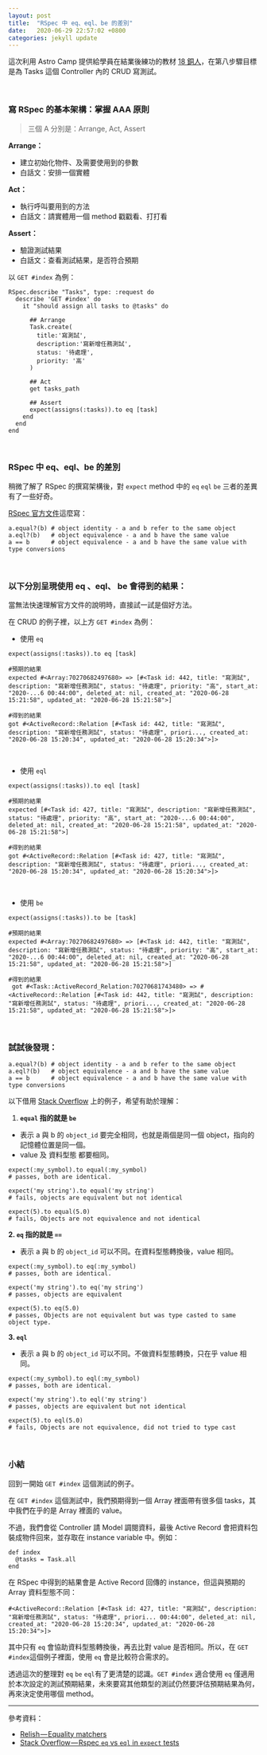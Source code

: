 ```yaml
---
layout: post
title:  "RSpec 中 eq、eql、be 的差別"
date:   2020-06-29 22:57:02 +0800
categories: jekyll update
---
```


這次利用 Astro Camp 提供給學員在結業後練功的教材 [18 銅人](http://xn--wcvr7bt7zuhhkmc/)，在第八步驟目標是為 Tasks 這個 Controller 內的 CRUD 寫測試。

<br>

### 寫 RSpec 的基本架構：掌握 AAA 原則

> 三個 A 分別是：Arrange, Act, Assert

**Arrange：**

- 建立初始化物件、及需要使用到的參數
- 白話文：安排一個實體

**Act：**

- 執行呼叫要用到的方法
- 白話文：請實體用一個 method 戳戳看、打打看

**Assert：**

- 驗證測試結果
- 白話文：查看測試結果，是否符合預期

以 `GET #index` 為例：

```
RSpec.describe "Tasks", type: :request do
  describe 'GET #index' do
    it "should assign all tasks to @tasks" do

      ## Arrange
      Task.create(
        title:'寫測試',
        description:'寫新增任務測試',
        status: '待處理',
        priority: '高'
      )

      ## Act
      get tasks_path

      ## Assert
      expect(assigns(:tasks)).to eq [task]
    end
  end
end
```

<br>

### RSpec 中 eq、eql、be 的差別

稍微了解了 RSpec 的撰寫架構後，對 `expect` method 中的 `eq` `eql` `be` 三者的差異有了一些好奇。

[RSpec 官方文件](https://relishapp.com/rspec/rspec-expectations/docs/built-in-matchers/equality-matchers)這麼寫：

```
a.equal?(b) # object identity - a and b refer to the same object
a.eql?(b)   # object equivalence - a and b have the same value
a == b      # object equivalence - a and b have the same value with type conversions
```

<br>

### 以下分別呈現使用 eq 、eql、 be 會得到的結果：

當無法快速理解官方文件的說明時，直接試一試是個好方法。

在 CRUD 的例子裡，以上方 `GET #index` 為例：

- 使用 `eq`

```
expect(assigns(:tasks)).to eq [task]

#預期的結果
expected #<Array:70270682497680> => [#<Task id: 442, title: "寫測試", description: "寫新增任務測試", status: "待處理", priority: "高", start_at: "2020-...6 00:44:00", deleted_at: nil, created_at: "2020-06-28 15:21:58", updated_at: "2020-06-28 15:21:58">]

#得到的結果
got #<ActiveRecord::Relation [#<Task id: 442, title: "寫測試", description: "寫新增任務測試", status: "待處理", priori..., created_at: "2020-06-28 15:20:34", updated_at: "2020-06-28 15:20:34">]>
```

<br>

- 使用 `eql`

```
expect(assigns(:tasks)).to eql [task]

#預期的結果
expected [#<Task id: 427, title: "寫測試", description: "寫新增任務測試", status: "待處理", priority: "高", start_at: "2020-...6 00:44:00", deleted_at: nil, created_at: "2020-06-28 15:21:58", updated_at: "2020-06-28 15:21:58">]

#得到的結果
got #<ActiveRecord::Relation [#<Task id: 427, title: "寫測試", description: "寫新增任務測試", status: "待處理", priori..., created_at: "2020-06-28 15:20:34", updated_at: "2020-06-28 15:20:34">]>
```

<br>

- 使用 `be`

```
expect(assigns(:tasks)).to be [task]

#預期的結果
expected #<Array:70270682497680> => [#<Task id: 442, title: "寫測試", description: "寫新增任務測試", status: "待處理", priority: "高", start_at: "2020-...6 00:44:00", deleted_at: nil, created_at: "2020-06-28 15:21:58", updated_at: "2020-06-28 15:21:58">]

#得到的結果
 got #<Task::ActiveRecord_Relation:70270681743480> => #<ActiveRecord::Relation [#<Task id: 442, title: "寫測試", description: "寫新增任務測試", status: "待處理", priori..., created_at: "2020-06-28 15:21:58", updated_at: "2020-06-28 15:21:58">]>
```

<br>

### 試試後發現：

```
a.equal?(b) # object identity - a and b refer to the same object
a.eql?(b)   # object equivalence - a and b have the same value
a == b      # object equivalence - a and b have the same value with type conversions
```

以下借用 [Stack Overflow](https://stackoverflow.com/questions/32926817/rspec-eq-vs-eql-in-expect-tests/32926980) 上的例子，希望有助於理解：

1. **`equal` 指的就是 `be`**
- 表示 a 與 b 的 `object_id` 要完全相同，也就是兩個是同一個 object，指向的記憶體位置是同一個。
- value 及 資料型態 都要相同。

```
expect(:my_symbol).to equal(:my_symbol)
# passes, both are identical.
```

```
expect('my string').to equal('my string')
# fails, objects are equivalent but not identical
```

```
expect(5).to equal(5.0)
# fails, Objects are not equivalence and not identical
```

**2. `eq` 指的就是 `==`**

- 表示 a 與 b 的 `object_id` 可以不同。在資料型態轉換後，value 相同。

```
expect(:my_symbol).to eq(:my_symbol)
# passes, both are identical.
```

```
expect('my string').to eq('my string')
# passes, objects are equivalent 
```

```
expect(5).to eq(5.0)
# passes, Objects are not equivalent but was type casted to same object type.
```

**3. `eql`**

- 表示 a 與 b 的 `object_id` 可以不同。不做資料型態轉換，只在乎 value 相同。

```
expect(:my_symbol).to eql(:my_symbol)
# passes, both are identical.
```

```
expect('my string').to eql('my string')
# passes, objects are equivalent but not identical
```

``` 
expect(5).to eql(5.0)
# fails, Objects are not equivalence, did not tried to type cast
```

<br>

### 小結

回到一開始 `GET #index` 這個測試的例子。

在 `GET #index` 這個測試中，我們預期得到一個 Array 裡面帶有很多個 tasks，其中我們在乎的是 Array 裡面的 value。

不過，我們會從 Controller 請 Model 調閱資料，最後 Active Record 會把資料包裝成物件回來，並存取在 instance variable 中。例如：

```
def index
  @tasks = Task.all
end
```

在 RSpec 中得到的結果會是 Active Record 回傳的 instance，但這與預期的 Array 資料型態不同：

```
#<ActiveRecord::Relation [#<Task id: 427, title: "寫測試", description: "寫新增任務測試", status: "待處理", priori... 00:44:00", deleted_at: nil, created_at: "2020-06-28 15:20:34", updated_at: "2020-06-28 15:20:34">]>
```

其中只有 `eq` 會協助資料型態轉換後，再去比對 value 是否相同。所以，在 `GET #index`這個例子裡面，使用 `eq` 會是比較符合需求的。

透過這次的整理對 `eq` `be` `eql`有了更清楚的認識。`GET #index` 適合使用 `eq` 僅適用於本次設定的測試預期結果，未來要寫其他類型的測試仍然要評估預期結果為何，再來決定使用哪個 method。


---
參考資料：

- [Relish — Equality matchers](https://relishapp.com/rspec/rspec-expectations/docs/built-in-matchers/equality-matchers)
- [Stack Overflow — Rspec `eq` vs `eql` in `expect` tests](https://stackoverflow.com/questions/32926817/rspec-eq-vs-eql-in-expect-tests/32926980)